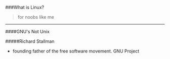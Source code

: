 ###What is Linux?
> for noobs like me
__________________________

####GNU's Not Unix

#####Richard Stallman 
- founding father of the free software movement.  GNU Project





